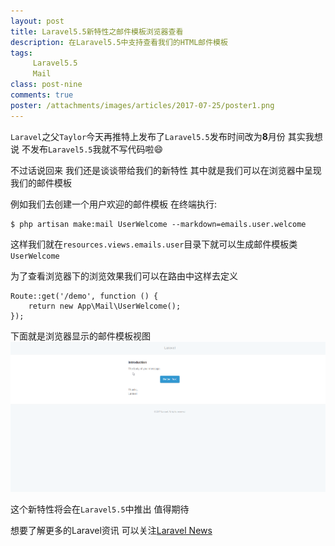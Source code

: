 ```yaml
---
layout: post
title: Laravel5.5新特性之邮件模板浏览器查看
description: 在Laravel5.5中支持查看我们的HTML邮件模板
tags:
     Laravel5.5
     Mail
class: post-nine
comments: true
poster: /attachments/images/articles/2017-07-25/poster1.png
---
```


`Laravel`之父`Taylor`今天再推特上发布了`Laravel5.5`发布时间改为**8**月份 其实我想说 不发布`Laravel5.5`我就不写代码啦:smile:

不过话说回来 我们还是谈谈带给我们的新特性 其中就是我们可以在浏览器中呈现我们的邮件模板

例如我们去创建一个用户欢迎的邮件模板 在终端执行:

```shell
$ php artisan make:mail UserWelcome --markdown=emails.user.welcome
```

这样我们就在`resources.views.emails.user`目录下就可以生成邮件模板类`UserWelcome`

为了查看浏览器下的浏览效果我们可以在路由中这样去定义
```php?start_inline=1
Route::get('/demo', function () {
    return new App\Mail\UserWelcome();
});
```
下面就是浏览器显示的邮件模板视图
![1](/attachments/images/articles/2017-07-25/1.png)

这个新特性将会在`Laravel5.5`中推出  值得期待

想要了解更多的Laravel资讯  可以关注[Laravel News](https://laravel-news.com/render-mailables)
